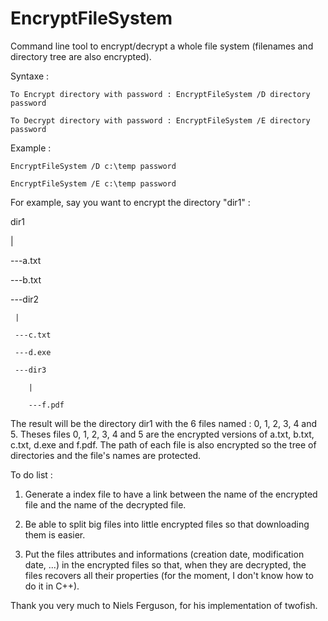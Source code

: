 # EncryptFileSystem
Command line tool to encrypt/decrypt a whole file system (filenames and directory tree are also encrypted). 

Syntaxe :
	
	To Encrypt directory with password : EncryptFileSystem /D directory password
	
	To Decrypt directory with password : EncryptFileSystem /E directory password

Example :

	EncryptFileSystem /D c:\temp password
	
	EncryptFileSystem /E c:\temp password

For example, say you want to encrypt the directory "dir1" :

dir1

  |
  
  ---a.txt
  
  ---b.txt
  
  ---dir2
  
     |
     
     ---c.txt
     
     ---d.exe
     
     ---dir3
     
        |
        
        ---f.pdf

The result will be the directory dir1 with the 6 files named : 0, 1, 2, 3, 4 and 5. Theses files 0, 1, 2, 3, 4 and 5 are the encrypted versions of a.txt, b.txt, c.txt, d.exe and f.pdf. The path of each file is also encrypted so the tree of directories and the file's names are protected.


	
To do list :

1) Generate a index file to have a link between the name of the encrypted file and the name of the decrypted file.

2) Be able to split big files into little encrypted files so that downloading them is easier.

3) Put the files attributes and informations (creation date, modification date, ...) in the encrypted files so that, when they are decrypted, the files recovers all their properties (for the moment, I don't know how to do it in C++).



Thank you very much to Niels Ferguson, for his implementation of twofish.
